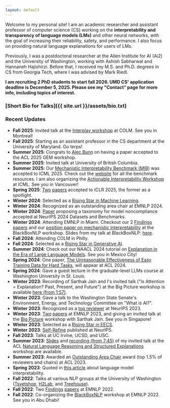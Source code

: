 ```yaml
---
layout: default
---
```


Welcome to my personal site! I am an academic researcher and assistant professor of computer science (CS) working on the **interpretability and transparency of language models (LMs)** and other neural networks, with the goal of increasing their reliability, safety, and performance. I also focus on providing natural language explanations for users of LMs.

Previously, I was a postdoctoral researcher at the Allen Institute for AI (Ai2) and the University of Washington, working with Ashish Sabharwal and Hannaneh Hajishirzi. Before that, I received my M.S. and Ph.D. degrees in CS from Georgia Tech, where I was advised by Mark Riedl.
<!-- I spent time during my PhD at Ai2 working with Ana Marasović, Noah Smith, Swabha Swayamdipta, Jack Hessel, and Yejin Choi; and at Google Brain working with Edward Choi, Gerardo Flores, and Andrew Dai.-->

**I am recruiting 2 PhD students to start fall 2026. UMD CS' application deadline is December 5, 2025. Please see my "Contact" page for more info, including topics of interest.**

### [Short Bio for Talks]({{ site.url }}/assets/bio.txt)

### Recent Updates
<div class="updates-box">
  <ul>
    <li><strong>Fall 2025</strong>: Invited talk at the <a href="https://interplay-workshop.github.io/">Interplay workshop</a> at COLM. See you in Montreal!</li>
    <li><strong>Fall 2025</strong>: Starting as an assistant professor in the CS department at the University of Maryland. Go terps!</li>
    <li><strong>Summer 2025</strong>: Congrats to <a href="https://www.linkedin.com/in/alecbunn/">Alec Bunn</a> on having a paper accepted to the ACL 2025 GEM workshop.</li>
    <li><strong>Summer 2025</strong>: Invited talk at University of British Columbia.</li>
    <li><strong>Summer 2025</strong>: Our <a href="https://arxiv.org/abs/2504.13151">Mechanistic Interpretability Benchmark (MIB)</a> was accepted to ICML 2025. Check out the <a href="https://mib-bench.github.io/">website</a> for all the benchmark resources. I am also organizing the <a href="https://actionable-interpretability.github.io/">Actionable Interpretability Workshop</a> at ICML. See you in Vancouver!</li>
    <li><strong>Spring 2025</strong>: <a href="https://openreview.net/forum?id=6NNA0MxhCH">Two</a> <a href="https://openreview.net/forum?id=EDoD3DgivF">papers</a> accepted to ICLR 2025, the former as a spotlight.</li>
    <li><strong>Winter 2024</strong>: Selected as a <a href="https://ml.umd.edu/rising-stars-workshop">Rising Star in Machine Learning</a>.</li>
    <li><strong>Winter 2024</strong>: Recognized as an outstanding area chair at EMNLP 2024.</li>
    <li><strong>Winter 2024</strong>: <a href="https://arxiv.org/abs/2407.12043">Paper</a> proposing a taxonomy for model noncompliance accepted at NeurIPS 2024 Datasets and Benchmarks.</li>
    <li><strong>Winter 2024</strong>: Attending EMNLP in Miami. Checkout our 2 <a href="https://arxiv.org/abs/2311.09605">Findings</a> <a href="https://openreview.net/forum?id=4nFfHw0woo">papers</a> and our <a href="https://openreview.net/forum?id=schAf4BPtD">position paper on mechanistic interpretability</a> at the BlackBoxNLP workshop. Slides from my talk at BlackBoxNLP: <a href="{{ site.url }}/assets/wiegreffe_blackboxnlp_2024.pdf">here</a>.</li>
    <li><strong>Fall 2024</strong>: Attending COLM in Philly.</li>
    <li><strong>Fall 2024</strong>: Selected as a <a href="https://genai-workshop.cs.umass.edu/">Rising Star in Generative AI</a>.</li>
    <li><strong>Summer 2024</strong>: Check out our NAACL 2024 tutorial on <a href="https://explanation-llm.github.io/">Explanation in the Era of Large Language Models</a>. See you in Mexico City!</li>
    <li><strong>Spring 2024</strong>: One paper, <a href="https://arxiv.org/abs/2401.06751">The Unreasonable Effectiveness of Easy Training Data for Hard Tasks</a>, will appear at ACL 2024.</li>
    <li><strong>Spring 2024</strong>: Gave a guest lecture in the graduate-level LLMs course at Washington University in St. Louis.</li>
    <li><strong>Winter 2023</strong>: Recording of Sarthak Jain and I's invited talk ("Is Attention = Explanation? Past, Present, and Future") at the Big Picture workshop is available <a href="https://us06web.zoom.us/rec/play/Xp0np80zg8IxSPS_bnXpCBbtM3ffGiP4gT1TMZ3-XGSNhlwIEL8dP0WWLT8YLbjGazumq4vh8q7kL5RZ.Uf8hy5Cejeyk3Jrd?canPlayFromShare=true&from=share_recording_detail&startTime=1701908520000&componentName=rec-play&originRequestUrl=https://us06web.zoom.us/rec/share/RnBM-pPFJKaCxH_4FE0ehJyPw3ZfLxNWe_9SCkylWR40KIDW5y_bey4D_PJ8g2TC.7Dy5zKUm59N50z6y?startTime=1701908520000">here (from 1:57)</a>.</li>
    <li><strong>Winter 2023</strong>: Gave a talk to the Washington State Senate's Environment, Energy, and Technology Committee on "What is AI?".</li>
    <li><strong>Winter 2023</strong>: Recognized as a <a href="https://nips.cc/Conferences/2023/ProgramCommittee#top-reivewers">top reviewer</a> at NeurIPS 2023.</li>
    <li><strong>Winter 2023</strong>: <a href="https://arxiv.org/abs/2305.14596">Two</a> <a href="https://arxiv.org/abs/2305.14956">papers</a> at EMNLP 2023, and giving an invited talk at the <a href="https://www.bigpictureworkshop.com/">Big Picture</a> workshop with Sarthak Jain. See you in Singapore!</li>
    <li><strong>Winter 2023</strong>: Selected as a <a href="https://eecsrisingstars2023.cc.gatech.edu/">Rising Star in EECS</a>.</li>
    <li><strong>Winter 2023</strong>: <a href="https://arxiv.org/abs/2303.17651">Self-Refine</a> published at NeurIPS.</li>
    <li><strong>Fall 2023</strong>: Talks at UC Irvine, UCSD, and USC.</li>
    <li><strong>Summer 2023</strong>: <a href="{{ site.url }}/assets/wiegreffe_nlrse_workshop_talk_acl_2023.pdf">Slides</a> and <a href="https://us06web.zoom.us/rec/play/V4A5H-PIcqk41T1aS-ejShSYAo-yQFn0O5dIc8CmMbbA8g4m2CwCI1v9hXtEw0rHS6GvxxMZRHaY1-w-.KErf5RNWLR6deohR?canPlayFromShare=true&from=share_recording_detail&continueMode=true&componentName=rec-play&originRequestUrl=https%3A%2F%2Fus06web.zoom.us%2Frec%2Fshare%2FRABF5bV1gMx3TD0aH6-9Gn0rcrTwGNzqQQ9Uc8QtzSgxecQvc1qJWv8v-mGBcg.-Hjt45OOFD8UpYWm">recording (from 7:45)</a> of my invited talk at the ACL <a href="https://nl-reasoning-workshop.github.io/">Natural Language Reasoning and Structured Explanations</a> workshop are available.</li>
    <li><strong>Summer 2023</strong>: Awarded an <a href="https://2023.aclweb.org/program/best_reviewers/">Outstanding Area Chair</a> award (top 1.5% of reviewers and chairs) at ACL 2023.</li>
    <li><strong>Spring 2023</strong>: Quoted in <a href="https://www.fastcompany.com/90896928/the-frightening-truth-about-ai-chatbots-nobody-knows-exactly-how-they-work">this article</a> about language model interpretability.</li>
    <li><strong>Fall 2022</strong>: Talks at various NLP groups at the University of Washington (<a href="https://tsvetshop.github.io/">Tsvetshop</a>, <a href="https://h2lab.cs.washington.edu/">H2Lab</a>, and <a href="https://faculty.washington.edu/ebender/">Treehouse</a>).</li>
    <li><strong>Fall 2022</strong>: Two <a href="https://arxiv.org/abs/2204.07693">Findings</a> <a href="https://arxiv.org/abs/2105.01311">papers</a> at EMNLP 2022.</li>
    <li><strong>Fall 2022</strong>: Co-organizing the <a href="https://blackboxnlp.github.io/2022/">BlackBoxNLP</a> workshop at EMNLP 2022. See you in Abu Dhabi!</li>
  </ul>
</div>